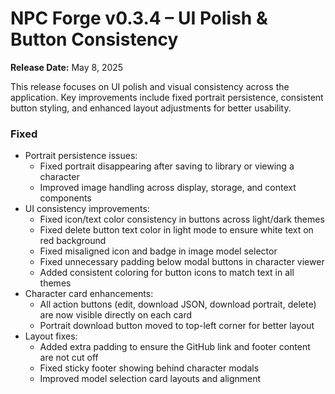 # NPC Forge v0.3.4 – UI Polish & Button Consistency

**Release Date:** May 8, 2025

This release focuses on UI polish and visual consistency across the application. Key improvements include fixed portrait persistence, consistent button styling, and enhanced layout adjustments for better usability.

### Fixed
- Portrait persistence issues:
  - Fixed portrait disappearing after saving to library or viewing a character
  - Improved image handling across display, storage, and context components
- UI consistency improvements:
  - Fixed icon/text color consistency in buttons across light/dark themes
  - Fixed delete button text color in light mode to ensure white text on red background
  - Fixed misaligned icon and badge in image model selector
  - Fixed unnecessary padding below modal buttons in character viewer
  - Added consistent coloring for button icons to match text in all themes
- Character card enhancements:
  - All action buttons (edit, download JSON, download portrait, delete) are now visible directly on each card
  - Portrait download button moved to top-left corner for better layout
- Layout fixes:
  - Added extra padding to ensure the GitHub link and footer content are not cut off
  - Fixed sticky footer showing behind character modals
  - Improved model selection card layouts and alignment